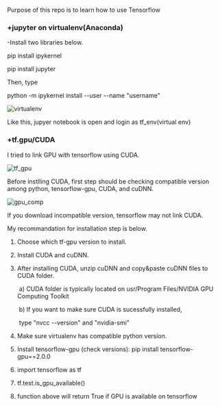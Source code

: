 Purpose of this repo is to learn how to use Tensorflow







### +jupyter on virtualenv(Anaconda)

-Install two libraries below.

pip install ipykernel

pip install jupyter

Then, type

python -m ipykernel install --user --name "username"

![virtualenv](C:\Users\한동훈\Desktop\virtualenv.PNG)

Like this, jupyer notebook is open and login as tf_env(virtual env)



### +tf.gpu/CUDA

I tried to link GPU with tensorflow using CUDA.

![tf_gpu](C:\Users\한동훈\Desktop\tf_gpu.PNG)



Before instlling CUDA, first  step should be checking compatible version among python, tensorflow-gpu, CUDA, and cuDNN.

![gpu_comp](C:\Users\한동훈\Desktop\gpu_comp.PNG)

If you download incompatible version, tensorflow may not link CUDA.

My recommandation for installation step is below.

1. Choose which tf-gpu version to install.

2. Install CUDA and cuDNN.

3. After installing CUDA, unzip cuDNN and copy&paste cuDNN files to CUDA folder. 

   ​	a) CUDA folder is typically located on usr/Program Files/NVIDIA GPU Computing Toolkit

   ​	b) If you want to make sure CUDA is sucessfully installed, 

   ​		type "nvcc --version" and "nvidia-smi"

4. Make sure virtualenv has compatible python version.

5. Install tensorflow-gpu (check versions): pip install tensorflow-gpu==2.0.0

6. import tensorflow as tf

7. tf.test.is_gpu_available()

8. function above will return True if GPU is available on tensorflow

